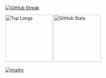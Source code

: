 [![GitHub Streak](https://streak-stats.demolab.com?user=cuon-tokuda&theme=dark)](https://git.io/streak-stats)

<p align="left"> 
  <img alt="Top Langs" height="150px" src="https://github-readme-stats.vercel.app/api/top-langs/?username=cuon-tokuda&layout=compact&show_icons=true&theme=onedark&private=true" />
  <img alt="GitHub Stats" height="150px" src="https://github-readme-stats-psi-tawny-84.vercel.app/api?username=cuon-tokuda&theme=onedark&show_icons=true" />
</p>

[![trophy](https://github-profile-trophy.vercel.app/?username=cuon-tokuda&theme=onedark&column=9)](https://github.com/ryo-ma/github-profile-trophy)
